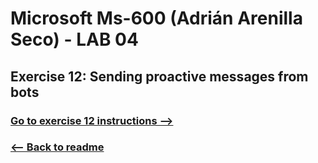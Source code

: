 # Microsoft Ms-600 (Adrián Arenilla Seco) - LAB 04


## Exercise 12: Sending proactive messages from bots
### [Go to exercise 12 instructions -->](13-Exercise-12-Sending-proactive-messages-from-bots.md)


### [<-- Back to readme](../../../../)